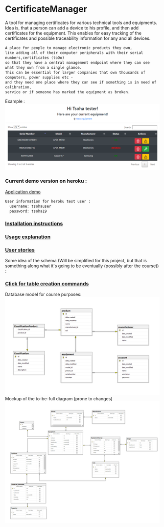 # CertificateManager
 
A tool for managing certificates for various technical tools and equipments.
Idea is, that a person can add a device to his profile, and then add certificates for the equipment.
This enables for easy tracking of the certificates and possible traceability information for any and all devices.

```
A place for people to manage electronic products they own, 
like adding all of their computer peripherals with their serial numbers,certificates (toDo)
so that they have a central management endpoint where they can see what they own from a single glance.
This can be essential for larger companies that own thousands of computers, power supplies etc - 
and they need one place where they can see if something is in need of calibration, 
service or if someone has marked the equipment as broken.
```

Example :
![ExampleImage](https://github.com/EssKayz/CertificateManager/blob/master/Documentation/Images/example.PNG)


### Current demo version on heroku :
[Application demo](https://eqmanager.herokuapp.com/)
```
User information for heroku test user :
  username: tsohauser
  password: tsoha19
```

### [Installation instructions](https://github.com/EssKayz/CertificateManager/blob/master/Documentation/installation.md)

### [Usage explanation](https://github.com/EssKayz/CertificateManager/blob/master/Documentation/usage.md)

### [User stories](https://github.com/EssKayz/CertificateManager/blob/master/Documentation/userstories.md)

Some idea of the schema (Will be simplified for this project, but that is something along what it's going to be eventually (possibly after the course)) :
### [Click for table creation commands](https://github.com/EssKayz/CertificateManager/blob/master/Documentation/createtables.md)
Database model for course purposes: 
![DatabaseMinifyModel](https://github.com/EssKayz/CertificateManager/blob/master/Documentation/cman_Project.PNG)
Mockup of the to-be-full diagram (prone to changes)
![DatabaseModel](https://github.com/EssKayz/CertificateManager/blob/master/Documentation/cman.PNG)
